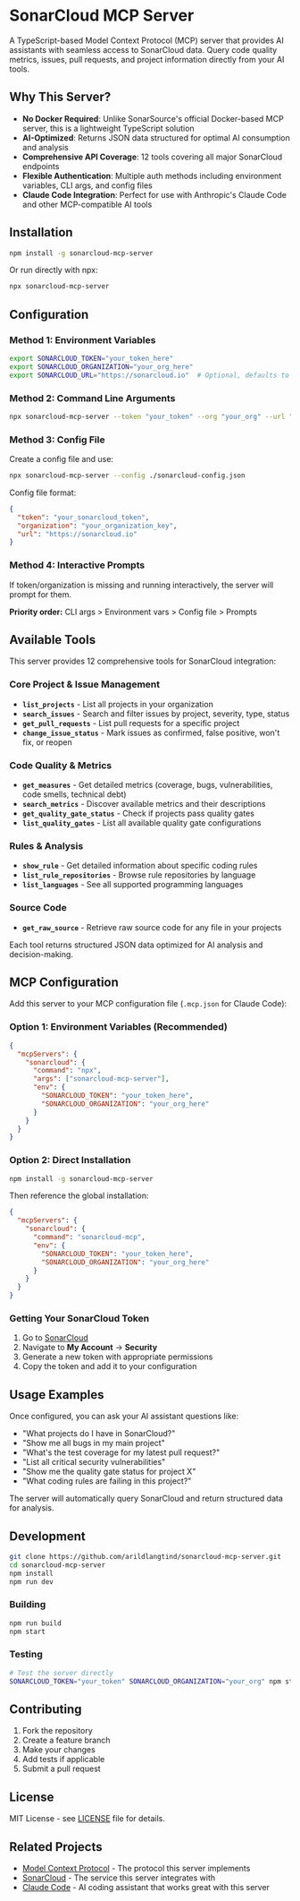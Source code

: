 # SonarCloud MCP Server

A TypeScript-based Model Context Protocol (MCP) server that provides AI assistants with seamless access to SonarCloud data. Query code quality metrics, issues, pull requests, and project information directly from your AI tools.

## Why This Server?

- **No Docker Required**: Unlike SonarSource's official Docker-based MCP server, this is a lightweight TypeScript solution
- **AI-Optimized**: Returns JSON data structured for optimal AI consumption and analysis
- **Comprehensive API Coverage**: 12 tools covering all major SonarCloud endpoints
- **Flexible Authentication**: Multiple auth methods including environment variables, CLI args, and config files
- **Claude Code Integration**: Perfect for use with Anthropic's Claude Code and other MCP-compatible AI tools

## Installation

```bash
npm install -g sonarcloud-mcp-server
```

Or run directly with npx:

```bash
npx sonarcloud-mcp-server
```

## Configuration

### Method 1: Environment Variables
```bash
export SONARCLOUD_TOKEN="your_token_here"
export SONARCLOUD_ORGANIZATION="your_org_here"
export SONARCLOUD_URL="https://sonarcloud.io"  # Optional, defaults to sonarcloud.io
```

### Method 2: Command Line Arguments
```bash
npx sonarcloud-mcp-server --token "your_token" --org "your_org" --url "https://sonarcloud.io"
```

### Method 3: Config File
Create a config file and use:
```bash
npx sonarcloud-mcp-server --config ./sonarcloud-config.json
```

Config file format:
```json
{
  "token": "your_sonarcloud_token",
  "organization": "your_organization_key", 
  "url": "https://sonarcloud.io"
}
```

### Method 4: Interactive Prompts
If token/organization is missing and running interactively, the server will prompt for them.

**Priority order:** CLI args > Environment vars > Config file > Prompts

## Available Tools

This server provides 12 comprehensive tools for SonarCloud integration:

### Core Project & Issue Management
- **`list_projects`** - List all projects in your organization
- **`search_issues`** - Search and filter issues by project, severity, type, status
- **`get_pull_requests`** - List pull requests for a specific project
- **`change_issue_status`** - Mark issues as confirmed, false positive, won't fix, or reopen

### Code Quality & Metrics
- **`get_measures`** - Get detailed metrics (coverage, bugs, vulnerabilities, code smells, technical debt)
- **`search_metrics`** - Discover available metrics and their descriptions
- **`get_quality_gate_status`** - Check if projects pass quality gates
- **`list_quality_gates`** - List all available quality gate configurations

### Rules & Analysis
- **`show_rule`** - Get detailed information about specific coding rules
- **`list_rule_repositories`** - Browse rule repositories by language
- **`list_languages`** - See all supported programming languages

### Source Code
- **`get_raw_source`** - Retrieve raw source code for any file in your projects

Each tool returns structured JSON data optimized for AI analysis and decision-making.

## MCP Configuration

Add this server to your MCP configuration file (`.mcp.json` for Claude Code):

### Option 1: Environment Variables (Recommended)
```json
{
  "mcpServers": {
    "sonarcloud": {
      "command": "npx",
      "args": ["sonarcloud-mcp-server"],
      "env": {
        "SONARCLOUD_TOKEN": "your_token_here",
        "SONARCLOUD_ORGANIZATION": "your_org_here"
      }
    }
  }
}
```

### Option 2: Direct Installation
```bash
npm install -g sonarcloud-mcp-server
```

Then reference the global installation:
```json
{
  "mcpServers": {
    "sonarcloud": {
      "command": "sonarcloud-mcp",
      "env": {
        "SONARCLOUD_TOKEN": "your_token_here",
        "SONARCLOUD_ORGANIZATION": "your_org_here"
      }
    }
  }
}
```

### Getting Your SonarCloud Token

1. Go to [SonarCloud](https://sonarcloud.io)
2. Navigate to **My Account** → **Security**
3. Generate a new token with appropriate permissions
4. Copy the token and add it to your configuration

## Usage Examples

Once configured, you can ask your AI assistant questions like:

- "What projects do I have in SonarCloud?"
- "Show me all bugs in my main project"
- "What's the test coverage for my latest pull request?"
- "List all critical security vulnerabilities" 
- "Show me the quality gate status for project X"
- "What coding rules are failing in this project?"

The server will automatically query SonarCloud and return structured data for analysis.

## Development

```bash
git clone https://github.com/arildlangtind/sonarcloud-mcp-server.git
cd sonarcloud-mcp-server
npm install
npm run dev
```

### Building

```bash
npm run build
npm start
```

### Testing

```bash
# Test the server directly
SONARCLOUD_TOKEN="your_token" SONARCLOUD_ORGANIZATION="your_org" npm start
```

## Contributing

1. Fork the repository
2. Create a feature branch
3. Make your changes
4. Add tests if applicable
5. Submit a pull request

## License

MIT License - see [LICENSE](LICENSE) file for details.

## Related Projects

- [Model Context Protocol](https://modelcontextprotocol.io/) - The protocol this server implements
- [SonarCloud](https://sonarcloud.io/) - The service this server integrates with
- [Claude Code](https://claude.ai/code) - AI coding assistant that works great with this server